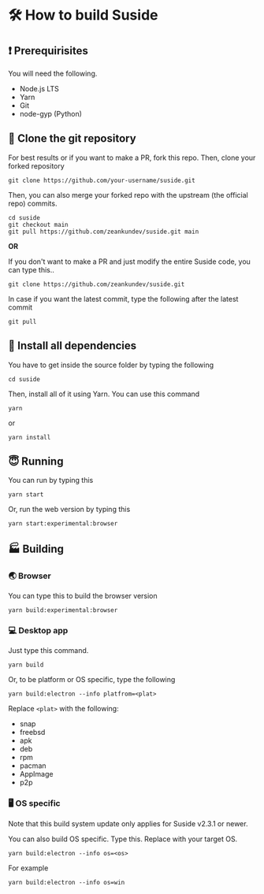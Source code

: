 # 🛠 How to build Suside
## ❗ Prerequirisites
You will need the following.
* Node.js LTS
* Yarn
* Git
* node-gyp (Python)

## 📡 Clone the git repository
For best results or if you want to make a PR, fork this repo.
Then, clone your forked repository
```shell
git clone https://github.com/your-username/suside.git
```
Then, you can also merge your forked repo with the upstream (the official repo) commits.
```
cd suside
git checkout main
git pull https://github.com/zeankundev/suside.git main
```

**OR**

If you don't want to make a PR and just modify the entire Suside code, you can type this..
```shell
git clone https://github.com/zeankundev/suside.git
```
In case if you want the latest commit, type the following after the latest commit
```
git pull
```
## 🔧 Install all dependencies
You have to get inside the source folder by typing the following
```shell
cd suside
```
Then, install all of it using Yarn. You can use this command
```
yarn
```
or
```
yarn install
```
## 😇 Running
You can run by typing this
```
yarn start
```
Or, run the web version by typing this
```
yarn start:experimental:browser
```
## 🏭 Building
### 🌏 Browser
You can type this to build the browser version
```
yarn build:experimental:browser
```
### 💻 Desktop app
Just type this command.
```
yarn build
```
Or, to be platform or OS specific, type the following
```
yarn build:electron --info platfrom=<plat>
```
Replace ```<plat>``` with the following:
* snap
* freebsd
* apk
* deb
* rpm
* pacman
* AppImage
* p2p

### 🖥 OS specific
Note that this build system update only applies for Suside v2.3.1 or newer.

You can also build OS specific. Type this. Replace <os> with your target OS.
```
yarn build:electron --info os=<os>
```
For example
```
yarn build:electron --info os=win
```

